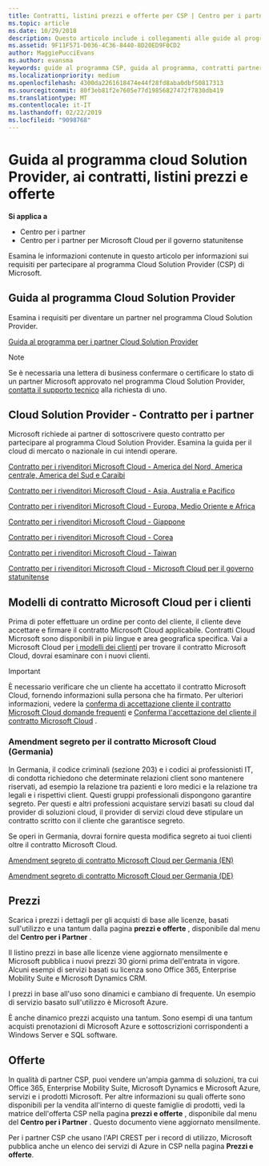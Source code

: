 ```yaml
---
title: Contratti, listini prezzi e offerte per CSP | Centro per i partner
ms.topic: article
ms.date: 10/29/2018
description: Questo articolo include i collegamenti alle guide al programma Cloud Solution Provider, ai contratti per i partner, ai contratti per i clienti, ai listini prezzi e alle offerte.
ms.assetid: 9F11F571-D036-4C36-8440-8D20ED9F0CD2
author: MaggiePucciEvans
ms.author: evansma
keywords: guide al programma CSP, guida al programma, contratti partner, contratto cliente, listini prezzi, offerte
ms.localizationpriority: medium
ms.openlocfilehash: 4300da2261618474e44f28fd8aba0dbf50817313
ms.sourcegitcommit: 80f3eb81f2e7605e77d19856827472f7830db419
ms.translationtype: MT
ms.contentlocale: it-IT
ms.lasthandoff: 02/22/2019
ms.locfileid: "9098768"
---
```

# <a name="cloud-solution-provider-program-guide-agreements-price-lists-and-offers"></a>Guida al programma cloud Solution Provider, ai contratti, listini prezzi e offerte

**Si applica a**

-  Centro per i partner
-  Centro per i partner per Microsoft Cloud per il governo statunitense


Esamina le informazioni contenute in questo articolo per informazioni sui requisiti per partecipare al programma Cloud Solution Provider (CSP) di Microsoft. 

## <a name="cloud-solution-provider-program-guide"></a>Guida al programma Cloud Solution Provider

Esamina i requisiti per diventare un partner nel programma Cloud Solution Provider.

[Guida al programma per i partner Cloud Solution Provider](https://go.microsoft.com/fwlink/p/?LinkId=617100)

>[!Note]
>Se è necessaria una lettera di business confermare o certificare lo stato di un partner Microsoft approvato nel programma Cloud Solution Provider, [contatta il supporto tecnico](https://partner.microsoft.com/pcv/servicerequests/create) alla richiesta di uno.

## <a name="cloud-solution-provider-partner-agreement"></a>Cloud Solution Provider - Contratto per i partner

Microsoft richiede ai partner di sottoscrivere questo contratto per partecipare al programma Cloud Solution Provider. Esamina la guida per il cloud di mercato o nazionale in cui intendi operare.

[Contratto per i rivenditori Microsoft Cloud - America del Nord, America centrale, America del Sud e Caraibi](https://download.microsoft.com/download/2/C/8/2C8CAC17-FCE7-4F51-9556-4D77C7022DF5/MCRA2018_AOC_ENG_Sep2018_CR.pdf)

[Contratto per i rivenditori Microsoft Cloud - Asia, Australia e Pacifico](https://download.microsoft.com/download/2/C/8/2C8CAC17-FCE7-4F51-9556-4D77C7022DF5/MCRA2018_APOC_ENG_Mar2019_CR.pdf)

[Contratto per i rivenditori Microsoft Cloud - Europa, Medio Oriente e Africa](https://download.microsoft.com/download/2/C/8/2C8CAC17-FCE7-4F51-9556-4D77C7022DF5/MCRA2018_EOC_ENG_Sep2018_CR.pdf)

[Contratto per i rivenditori Microsoft Cloud - Giappone](https://download.microsoft.com/download/2/C/8/2C8CAC17-FCE7-4F51-9556-4D77C7022DF5/MCRA2018_JPN_ENG_Sep2018_CR.pdf)

[Contratto per i rivenditori Microsoft Cloud - Corea](https://download.microsoft.com/download/2/C/8/2C8CAC17-FCE7-4F51-9556-4D77C7022DF5/MCRA2018_KOR_ENG_Sep2018_CR.pdf)

[Contratto per i rivenditori Microsoft Cloud - Taiwan](https://download.microsoft.com/download/2/C/8/2C8CAC17-FCE7-4F51-9556-4D77C7022DF5/MCRA2018_TAI_ENG_Sep2018_CR.pdf)

[Contratto per i rivenditori Microsoft Cloud - Microsoft Cloud per il governo statunitense](https://download.microsoft.com/download/2/C/8/2C8CAC17-FCE7-4F51-9556-4D77C7022DF5/MCRA2018_AOC_USGCC_ENG_Feb2019_CR.pdf)

## <a name="microsoft-cloud-agreement-customer-templates"></a>Modelli di contratto Microsoft Cloud per i clienti

Prima di poter effettuare un ordine per conto del cliente, il cliente deve accettare e firmare il contratto Microsoft Cloud applicabile. Contratti Cloud Microsoft sono disponibili in più lingue e area geografica specifica. Vai a Microsoft Cloud per [i modelli dei clienti](agreements.md) per trovare il contratto Microsoft Cloud, dovrai esaminare con i nuovi clienti.

>[!IMPORTANT]
>È necessario verificare che un cliente ha accettato il contratto Microsoft Cloud, fornendo informazioni sulla persona che ha firmato. Per ulteriori informazioni, vedere la [conferma di accettazione cliente il contratto Microsoft Cloud domande frequenti](confirm-consent-faq.md) e [Conferma l'accettazione del cliente il contratto Microsoft Cloud](confirm-consent.md) .

### <a name="professional-secrecy-amendment-to-the-microsoft-cloud-agreement-germany"></a>Amendment segreto per il contratto Microsoft Cloud (Germania)

In Germania, il codice criminali (sezione 203) e i codici ai professionisti IT, di condotta richiedono che determinate relazioni client sono mantenere riservati, ad esempio la relazione tra pazienti e loro medici e la relazione tra legali e i rispettivi client. Questi gruppi professionali dispongono garantire segreto. Per questi e altri professioni acquistare servizi basati su cloud dal provider di soluzioni cloud, il provider di servizi cloud deve stipulare un contratto scritto con il cliente che garantisce segreto. 

Se operi in Germania, dovrai fornire questa modifica segreto ai tuoi clienti oltre il contratto Microsoft Cloud.

[Amendment segreto di contratto Microsoft Cloud per Germania (EN)](https://go.microsoft.com/fwlink/?linkid=2030827&clcid=0x409)

[Amendment segreto di contratto Microsoft Cloud per Germania (DE)](https://go.microsoft.com/fwlink/?linkid=2030827&clcid=0x407)


## <a name="pricing"></a>Prezzi


Scarica i prezzi i dettagli per gli acquisti di base alle licenze, basati sull'utilizzo e una tantum dalla pagina **prezzi e offerte** , disponibile dal menu del **Centro per i Partner** . 

Il listino prezzi in base alle licenze viene aggiornato mensilmente e Microsoft pubblica i nuovi prezzi 30 giorni prima dell'entrata in vigore. Alcuni esempi di servizi basati su licenza sono Office 365, Enterprise Mobility Suite e Microsoft Dynamics CRM. 

I prezzi in base all'uso sono dinamici e cambiano di frequente. Un esempio di servizio basato sull'utilizzo è Microsoft Azure.

È anche dinamico prezzi acquisto una tantum. Sono esempi di una tantum acquisti prenotazioni di Microsoft Azure e sottoscrizioni corrispondenti a Windows Server e SQL software. 


## <a name="offers"></a>Offerte


In qualità di partner CSP, puoi vendere un'ampia gamma di soluzioni, tra cui Office 365, Enterprise Mobility Suite, Microsoft Dynamics e Microsoft Azure, servizi e i prodotti Microsoft. Per altre informazioni su quali offerte sono disponibili per la vendita all'interno di queste famiglie di prodotti, vedi la matrice dell'offerta CSP nella pagina **prezzi e offerte** , disponibile dal menu del **Centro per i Partner** . Questo documento viene aggiornato mensilmente.

Per i partner CSP che usano l'API CREST per i record di utilizzo, Microsoft pubblica anche un elenco dei servizi di Azure in CSP nella pagina **Prezzi e offerte**.


